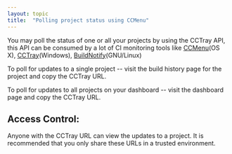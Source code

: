 ```yaml
---
layout: topic
title:  "Polling project status using CCMenu"
---
```


You may poll the status of one or all your projects by using the CCTray API, this API can be consumed by a lot of CI monitoring tools like [CCMenu](http://ccmenu.sourceforge.net)(OS X), [CCTray](http://ccnet.sourceforge.net/CCNET/CCTray.html)(Windows), [BuildNotify](https://bitbucket.org/Anay/buildnotify/wiki/Home)(GNU/Linux)


To poll for updates to a single project -- visit the build history page for the project and copy the CCTray URL.

To poll for updates to all projects on your dashboard -- visit the dashboard page and copy the CCTray URL.


## Access Control:

Anyone with the CCTray URL can view the updates to a project. It is recommended that you only share these URLs in a trusted environment.
